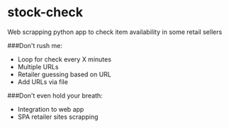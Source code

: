 # stock-check
Web scrapping python app to check item availability in some retail sellers

###Don't rush me:
- Loop for check every X minutes
- Multiple URLs
- Retailer guessing based on URL
- Add URLs via file

###Don't even hold your breath:
- Integration to web app
- SPA retailer sites scrapping

